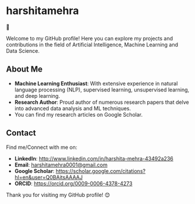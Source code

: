 # harshitamehra

🙏

Welcome to my GitHub profile! Here you can explore my projects and contributions in the field of Artificial Intelligence, Machine Learning and Data Science.

## About Me
- **Machine Learning Enthusiast**: With extensive experience in natural language processing (NLP), supervised learning, unsupervised learning, and deep learning.
- **Research Author**: Proud author of numerous research papers that delve into advanced data analysis and ML techniques.
- You can find my research articles on Google Scholar.


## Contact

Find me/Connect with me on:
- **LinkedIn**: http://www.linkedin.com/in/harshita-mehra-43492a236
- **Email**: harshitamehra0001@gmail.com
- **Google Scholar**: https://scholar.google.com/citations?hl=en&user=Q0BAitsAAAAJ
- **ORCID**: https://orcid.org/0009-0006-4378-4273

Thank you for visiting my GitHub profile! 😊

